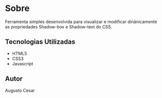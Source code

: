 # Sobre
Ferramenta simples desenvolvida para visualizar e modificar dinânicamente as propriedades Shadow-box e Shadow-text do CSS.
## Tecnologias Utilizadas
- HTML5
- CSS3
- Javascript

## Autor
Augusto Cesar